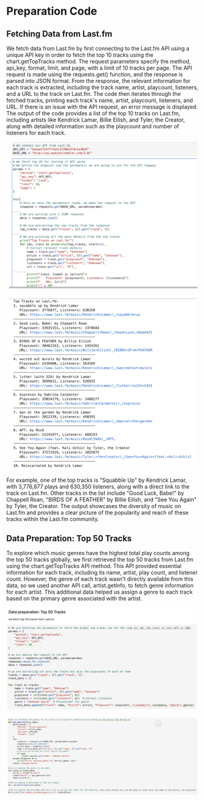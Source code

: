 <h1>Preparation Code</h1>

<h2>Fetching Data from Last.fm</h2>
</p>We fetch data from Last.fm by first connecting to the Last.fm API using a unique API key in order to fetch the top 10 tracks using the chart.getTopTracks method. The request parameters specify the method, api_key, format, limit, and page, with a limit of 10 tracks per page. The API request is made using the requests.get() function, and the response is parsed into JSON format. From the response, the relevant information for each track is extracted, including the track name, artist, playcount, listeners, and a URL to the track on Last.fm. The code then iterates through the fetched tracks, printing each track's name, artist, playcount, listeners, and URL. If there is an issue with the API request, an error message is displayed. The output of the code provides a list of the top 10 tracks on Last.fm, including artists like Kendrick Lamar, Billie Eilish, and Tyler, the Creator, along with detailed information such as the playcount and number of listeners for each track.<p>

<p align="center">
  <img src="https://raw.githubusercontent.com/nikkishimao/Last.fmSpotifyProject/a5e8a8d32dd4b58d052c1e04e3a73996e0988fc2/images/StartCode.png" alt="image alt" width="500" />
</p>

<p align="center">
  <img src="https://raw.githubusercontent.com/nikkishimao/Last.fmSpotifyProject/a5e8a8d32dd4b58d052c1e04e3a73996e0988fc2/images/TopLastfmTracks.png" alt="image alt" width="500" />
</p>

<p>For example, one of the top tracks is "Squabble Up" by Kendrick Lamar, with 3,776,877 plays and 630,350 listeners, along with a direct link to the track on Last.fm. Other tracks in the list include "Good Luck, Babe!" by Chappell Roan, "BIRDS OF A FEATHER" by Billie Eilish, and "See You Again" by Tyler, the Creator. The output showcases the diversity of music on Last.fm and provides a clear picture of the popularity and reach of these tracks within the Last.fm community.</p>

<h2>Data Preparation: Top 50 Tracks</h2>
</p>To explore which music genres have the highest total play counts among the top 50 tracks globally, we first retrieved the top 50 tracks from Last.fm using the chart.getTopTracks API method. This API provided essential information for each track, including its name, artist, play count, and listener count. However, the genre of each track wasn't directly available from this data, so we used another API call, artist.getInfo, to fetch genre information for each artist. This additional data helped us assign a genre to each track based on the primary genre associated with the artist. <p>

<p align="center">
  <img src="https://github.com/nikkishimao/Last.fmSpotifyProject/blob/770f816c571d4ad9b87f7e848b766640dd55db38/images/1Top50.png" alt="image alt" width="600" />
</p>
<p align="center">
  <img src="https://github.com/nikkishimao/Last.fmSpotifyProject/blob/770f816c571d4ad9b87f7e848b766640dd55db38/images/2Top50.png" alt="image alt" width="600" />
</p>
